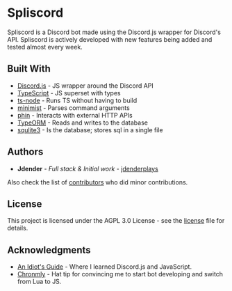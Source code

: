 # Spliscord
Spliscord is a Discord bot made using the Discord.js wrapper for Discord's API. Spliscord is actively developed with new features being added and tested almost every week.

## Built With

* [Discord.js](https://discord.js.org) - JS wrapper around the Discord API 
* [TypeScript](https://www.typescriptlang.org/) - JS superset with types
* [ts-node](https://github.com/TypeStrong/ts-node/) - Runs TS without having to build
* [minimist](https://github.com/substack/minimist) - Parses command arguments
* [phin](https://github.com/ethanent/phin) - Interacts with external HTTP APIs
* [TypeORM](http://typeorm.io/#/) - Reads and writes to the database
* [squlite3](https://www.sqlite.org/) - Is the database; stores sql in a single file

## Authors

* **Jdender** - *Full stack & Initial work* - [jdenderplays](https://github.com/jdenderplays)

Also check the list of [contributors](https://github.com/jdenderplays/Spliscord/contributors) who did minor contributions.

## License

This project is licensed under the AGPL 3.0 License - see the [license](LICENSE) file for details.

## Acknowledgments

* [An Idiot's Guide](https://anidiots.guide/) - Where I learned Discord.js and JavaScript.
* [Chronmly](https://github.com/Chronomly) - Hat tip for convincing me to start bot developing and switch from Lua to JS.
